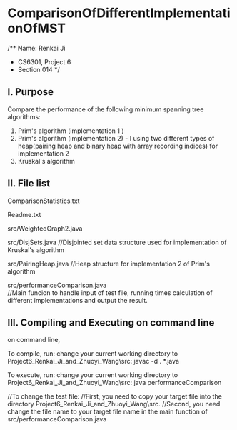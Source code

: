 ComparisonOfDifferentImplementationOfMST
========================================

/** Name: Renkai Ji
* CS6301, Project 6
* Section 014
*/


I. Purpose
----------

Compare the performance of the following minimum spanning tree algorithms:

1. Prim's algorithm (implementation 1 )
2. Prim's algorithm (implementation 2) - I using two different types of
heap(pairing heap and binary heap with array recording indices) for implementation 2
3. Kruskal's algorithm



II. File list
--------------
ComparisonStatistics.txt

Readme.txt

src/WeightedGraph2.java 

src/DisjSets.java           //Disjointed set data structure used for implementation of Kruskal's algorithm

src/PairingHeap.java            //Heap structure for implementation 2 of Prim's algorithm   

src/performanceComparison.java      
//Main funcion to handle input of test file, running times calculation of different implementations and output the result. 

    



III. Compiling and Executing on command line
---------------------------------------------
on command line,

To compile, run:
change your current working directory to Project6_Renkai_Ji_and_Zhuoyi_Wang\src:
javac -d . *.java


To execute, run:
change your current working directory to Project6_Renkai_Ji_and_Zhuoyi_Wang\src:
java performanceComparison

//To change the test file:
//First, you need to copy your target file into the directory Project6_Renkai_Ji_and_Zhuoyi_Wang\src. 
//Second, you need change the file name to your target file name in the main function of src/performanceComparison.java     



